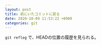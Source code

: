 ```yaml
---
layout: post
title: 前にいたコミットに戻る
date: 2020-10-09 11:53:22 +0900
categories: git
---
```


`git reflog` で、HEADの位置の履歴を見られる。

